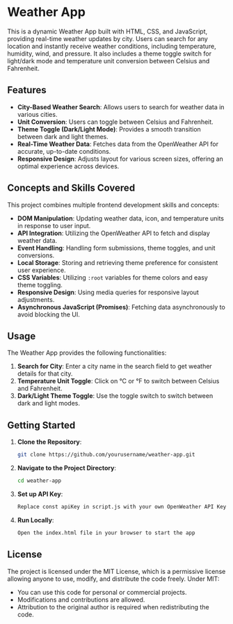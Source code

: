 # Weather App

This is a dynamic Weather App built with HTML, CSS, and JavaScript, providing real-time weather updates by city. Users can search for any location and instantly receive weather conditions, including temperature, humidity, wind, and pressure. It also includes a theme toggle switch for light/dark mode and temperature unit conversion between Celsius and Fahrenheit.

## Features

- **City-Based Weather Search**: Allows users to search for weather data in various cities.
- **Unit Conversion**: Users can toggle between Celsius and Fahrenheit.
- **Theme Toggle (Dark/Light Mode)**: Provides a smooth transition between dark and light themes.
- **Real-Time Weather Data**: Fetches data from the OpenWeather API for accurate, up-to-date conditions.
- **Responsive Design**: Adjusts layout for various screen sizes, offering an optimal experience across devices.

## Concepts and Skills Covered

This project combines multiple frontend development skills and concepts:
- **DOM Manipulation**: Updating weather data, icon, and temperature units in response to user input.
- **API Integration**: Utilizing the OpenWeather API to fetch and display weather data.
- **Event Handling**: Handling form submissions, theme toggles, and unit conversions.
- **Local Storage**: Storing and retrieving theme preference for consistent user experience.
- **CSS Variables**: Utilizing `:root` variables for theme colors and easy theme toggling.
- **Responsive Design**: Using media queries for responsive layout adjustments.
- **Asynchronous JavaScript (Promises)**: Fetching data asynchronously to avoid blocking the UI.

## Usage

The Weather App provides the following functionalities:
1. **Search for City**: Enter a city name in the search field to get weather details for that city.
2. **Temperature Unit Toggle**: Click on °C or °F to switch between Celsius and Fahrenheit.
3. **Dark/Light Theme Toggle**: Use the toggle switch to switch between dark and light modes.

## Getting Started

1. **Clone the Repository**:
   ```bash
   git clone https://github.com/yourusername/weather-app.git
2. **Navigate to the Project Directory**: 
    ```bash
    cd weather-app
3. **Set up API Key**:
    ```bash
    Replace const apiKey in script.js with your own OpenWeather API Key.
4. **Run Locally**:
    ```bash
    Open the index.html file in your browser to start the app

## License 
The project is licensed under the MIT License, which is a permissive license allowing anyone to use, modify, and distribute the code freely. Under MIT:

- You can use this code for personal or commercial projects.
- Modifications and contributions are allowed.
- Attribution to the original author is required when redistributing the code.